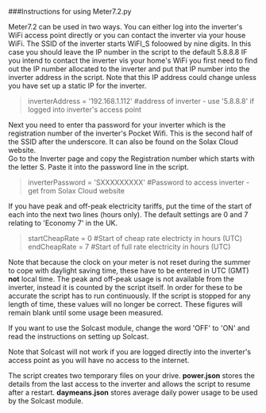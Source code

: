 ###Instructions for using Meter7.2.py

Meter7.2 can be used in two ways. You can either log into the inverter's WiFi access point directly or you can contact the inverter via your house WiFi.
The SSID of the inverter starts WiFI_S foloowed by nine digits.
In this case you should leave the IP number in the script to the default 5.8.8.8
IF you intend to contact the inverter vis your home's WiFi you first need to find out the IP number allocated to the inverter and put that IP number into the inverter address in the script.
Note that this IP address could change unless you have set up a static IP for the inverter.

> inverterAddress = '192.168.1.112'  #address of inverter - use '5.8.8.8' if logged into inverter's access point 

Next you need to enter tha password for your inverter which is the registration number of the inverter's Pocket Wifi. This is the second half of the SSID after the underscore.
It can also be found on the Solax Cloud website.  
Go to the Inverter page and copy the Registration number which starts with the letter S. Paste it into the password line in the script. 

>inverterPassword = 'SXXXXXXXXX'  #Password to access inverter - get from Solax Cloud website 

If you have peak and off-peak electricity tariffs, put the time of the start of each into the next two lines (hours only). The default settings are 0 and 7 relating to 'Economy 7' in the UK.

>startCheapRate = 0  #Start of cheap rate electricty in hours (UTC)
>endCheapRate = 7  #Start of full rate electricity in hours (UTC)

Note that because the clock on your meter is not reset during the summer to cope with daylight saving time, these have to be entered in UTC (GMT) **not** local time. 
The peak and off-peak usage is not available from the inverter, instead it is counted by the script itself. In order for these to be accurate the script has to run continuously. If the script is stopped for any length of time, these values will no longer be correct.
These figures will remain blank until some usage been measured.

If you want to use the Solcast module, change the word 'OFF' to 'ON' and read the instructions on setting up Solcast.   

Note that Solcast will not work if you are logged directly into the inverter's access point as you will have no access to the internet.

The script creates two temporary files on your drive. **power.json** stores the details from the last access to the inverter and allows the script to resume after a restart.
**daymeans.json** stores average daily power usage to be used by the Solcast module.
